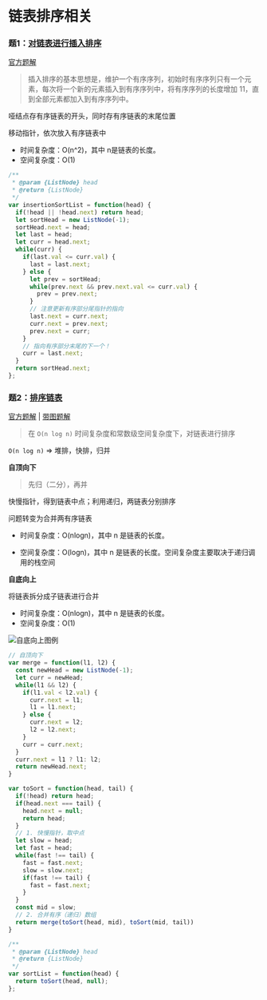 # 链表排序相关

### 题1：[对链表进行插入排序](https://leetcode-cn.com/problems/insertion-sort-list/)

[官方题解](https://leetcode-cn.com/problems/insertion-sort-list/solution/dui-lian-biao-jin-xing-cha-ru-pai-xu-by-leetcode-s/)

> 插入排序的基本思想是，维护一个有序序列，初始时有序序列只有一个元素，每次将一个新的元素插入到有序序列中，将有序序列的长度增加 11，直到全部元素都加入到有序序列中。

哑结点存有序链表的开头，同时存有序链表的末尾位置

移动指针，依次放入有序链表中

- 时间复杂度：O(n^2)，其中 n是链表的长度。
- 空间复杂度：O(1)

```javascript
/**
 * @param {ListNode} head
 * @return {ListNode}
 */
var insertionSortList = function(head) {
  if(!head || !head.next) return head;
  let sortHead = new ListNode(-1);
  sortHead.next = head;
  let last = head;
  let curr = head.next;
  while(curr) {
    if(last.val <= curr.val) {
      last = last.next;
    } else {
      let prev = sortHead;
      while(prev.next && prev.next.val <= curr.val) {
        prev = prev.next;
      }
      // 注意更新有序部分尾指针的指向
      last.next = curr.next;
      curr.next = prev.next;
      prev.next = curr;
    }
    // 指向有序部分末尾的下一个！
    curr = last.next;
  }
  return sortHead.next;
};
```

### 题2：[排序链表](https://leetcode-cn.com/problems/sort-list/)

[官方题解](https://leetcode-cn.com/problems/sort-list/solution/pai-xu-lian-biao-by-leetcode-solution/)  |  [带图题解](https://leetcode-cn.com/problems/sort-list/solution/sort-list-gui-bing-pai-xu-lian-biao-by-jyd/)

> 在 `O(n log n)` 时间复杂度和常数级空间复杂度下，对链表进行排序

`O(n log n)`  => 堆排，快排，归并

**自顶向下**

> 先归（二分），再并

快慢指针，得到链表中点；利用递归，两链表分别排序

问题转变为合并两有序链表

* 时间复杂度：O(nlogn)，其中 n 是链表的长度。

* 空间复杂度：O(logn)，其中 n 是链表的长度。空间复杂度主要取决于递归调用的栈空间

**自底向上**

将链表拆分成子链表进行合并

- 时间复杂度：O(nlogn)，其中 n 是链表的长度。
- 空间复杂度：O(1)

![自底向上图例](https://pic.leetcode-cn.com/c1d5347aa56648afdec22372ee0ed13cf4c25347bd2bb9727b09327ce04360c2-Picture1.png)

```javascript
// 自顶向下
var merge = function(l1, l2) {
  const newHead = new ListNode(-1);
  let curr = newHead;
  while(l1 && l2) {
    if(l1.val < l2.val) {
      curr.next = l1;
      l1 = l1.next;
    } else {
      curr.next = l2;
      l2 = l2.next;
    }
    curr = curr.next;
  }
  curr.next = l1 ? l1: l2;
  return newHead.next;
}

var toSort = function(head, tail) {
  if(!head) return head;
  if(head.next === tail) {
    head.next = null;
    return head;
  }
  // 1. 快慢指针，取中点
  let slow = head;
  let fast = head;
  while(fast !== tail) {
    fast = fast.next;
    slow = slow.next;
    if(fast !== tail) {
      fast = fast.next;
    }
  }
  const mid = slow;
  // 2. 合并有序（递归）数组
  return merge(toSort(head, mid), toSort(mid, tail))
}

/**
 * @param {ListNode} head
 * @return {ListNode}
 */
var sortList = function(head) {
  return toSort(head, null);
};
```

